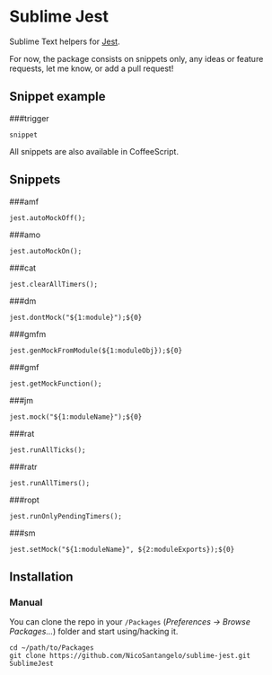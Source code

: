 Sublime Jest
============

Sublime Text helpers for [Jest](http://facebook.github.io/jest/). 

For now, the package consists on snippets only, any ideas or feature requests, let me know, or add a pull request!

## Snippet example

###trigger
```
snippet
```

All snippets are also available in CoffeeScript.

## Snippets

###amf
```
jest.autoMockOff();
```

###amo
```
jest.autoMockOn();
```

###cat
```
jest.clearAllTimers();
```

###dm
```
jest.dontMock("${1:module}");${0}
```

###gmfm
```
jest.genMockFromModule(${1:moduleObj});${0}
```

###gmf
```
jest.getMockFunction();
```

###jm
```
jest.mock("${1:moduleName}");${0}
```

###rat
```
jest.runAllTicks();
```

###ratr
```
jest.runAllTimers();
```

###ropt
```
jest.runOnlyPendingTimers();
```

###sm
```
jest.setMock("${1:moduleName}", ${2:moduleExports});${0}
```

## Installation

### Manual

You can clone the repo in your `/Packages` (*Preferences -> Browse Packages...*) folder and start using/hacking it.
    
    cd ~/path/to/Packages
    git clone https://github.com/NicoSantangelo/sublime-jest.git SublimeJest
